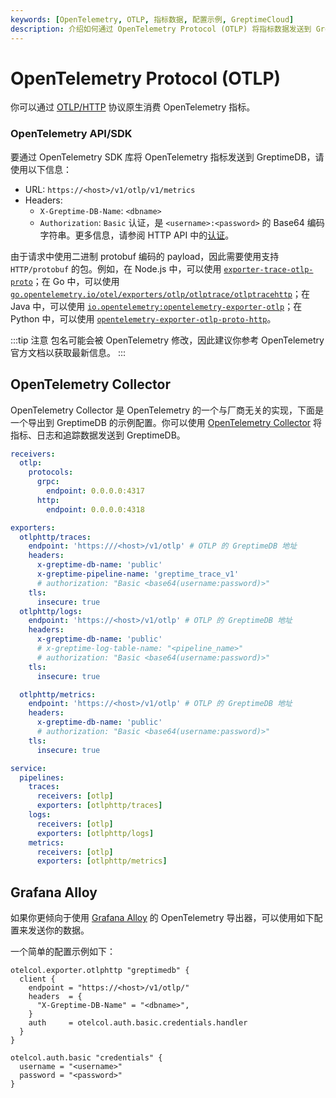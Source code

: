 ```yaml
---
keywords: [OpenTelemetry, OTLP, 指标数据, 配置示例, GreptimeCloud]
description: 介绍如何通过 OpenTelemetry Protocol (OTLP) 将指标数据发送到 GreptimeCloud，包括使用 OpenTelemetry API/SDK 和 OpenTelemetry Collector 的配置示例。
---
```


# OpenTelemetry Protocol (OTLP)

你可以通过 [OTLP/HTTP](https://opentelemetry.io/docs/specs/otlp/#otlphttp) 协议原生消费 OpenTelemetry 指标。

### OpenTelemetry API/SDK

要通过 OpenTelemetry SDK 库将 OpenTelemetry 指标发送到 GreptimeDB，请使用以下信息：

- URL: `https://<host>/v1/otlp/v1/metrics`
- Headers:
  - `X-Greptime-DB-Name`: `<dbname>`
  - `Authorization`: `Basic` 认证，是 `<username>:<password>` 的 Base64 编码字符串。更多信息，请参阅 HTTP API 中的[认证](https://docs.greptime.cn/nightly/user-guide/protocols/http#鉴权)。

由于请求中使用二进制 protobuf 编码的 payload，因此需要使用支持 `HTTP/protobuf` 的包。例如，在 Node.js 中，可以使用 [`exporter-trace-otlp-proto`](https://www.npmjs.com/package/@opentelemetry/exporter-trace-otlp-proto)；在 Go 中，可以使用 [`go.opentelemetry.io/otel/exporters/otlp/otlptrace/otlptracehttp`](https://pkg.go.dev/go.opentelemetry.io/otel/exporters/otlp/otlptrace/otlptracehttp)；在 Java 中，可以使用 [`io.opentelemetry:opentelemetry-exporter-otlp`](https://mvnrepository.com/artifact/io.opentelemetry/opentelemetry-exporter-otlp)；在 Python 中，可以使用 [`opentelemetry-exporter-otlp-proto-http`](https://pypi.org/project/opentelemetry-exporter-otlp-proto-http/)。

:::tip 注意
包名可能会被 OpenTelemetry 修改，因此建议你参考 OpenTelemetry 官方文档以获取最新信息。
:::

## OpenTelemetry Collector

OpenTelemetry Collector 是 OpenTelemetry 的一个与厂商无关的实现，下面是一个导出到 GreptimeDB 的示例配置。你可以使用 [OpenTelemetry Collector](https://opentelemetry.io/docs/collector/) 将指标、日志和追踪数据发送到 GreptimeDB。

```yaml
receivers:
  otlp:
    protocols:
      grpc:
        endpoint: 0.0.0.0:4317
      http:
        endpoint: 0.0.0.0:4318

exporters:
  otlphttp/traces:
    endpoint: 'https:///<host>/v1/otlp' # OTLP 的 GreptimeDB 地址
    headers:
      x-greptime-db-name: 'public'
      x-greptime-pipeline-name: 'greptime_trace_v1'
      # authorization: "Basic <base64(username:password)>"
    tls:
      insecure: true
  otlphttp/logs:
    endpoint: 'https://<host>/v1/otlp' # OTLP 的 GreptimeDB 地址
    headers:
      x-greptime-db-name: 'public'
      # x-greptime-log-table-name: "<pipeline_name>"
      # authorization: "Basic <base64(username:password)>"
    tls:
      insecure: true

  otlphttp/metrics:
    endpoint: 'https://<host>/v1/otlp' # OTLP 的 GreptimeDB 地址
    headers:
      x-greptime-db-name: 'public'
      # authorization: "Basic <base64(username:password)>"
    tls:
      insecure: true

service:
  pipelines:
    traces:
      receivers: [otlp]
      exporters: [otlphttp/traces]
    logs:
      receivers: [otlp]
      exporters: [otlphttp/logs]
    metrics:
      receivers: [otlp]
      exporters: [otlphttp/metrics]
```


## Grafana Alloy

如果你更倾向于使用 [Grafana Alloy](https://grafana.com/docs/alloy/latest/) 的 OpenTelemetry 导出器，可以使用如下配置来发送你的数据。

一个简单的配置示例如下：

```
otelcol.exporter.otlphttp "greptimedb" {
  client {
    endpoint = "https://<host>/v1/otlp/"
    headers  = {
      "X-Greptime-DB-Name" = "<dbname>",
    }
    auth     = otelcol.auth.basic.credentials.handler
  }
}

otelcol.auth.basic "credentials" {
  username = "<username>"
  password = "<password>"
}
```
